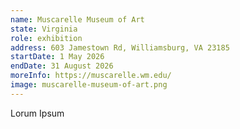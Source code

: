 ```yaml
---
name: Muscarelle Museum of Art
state: Virginia
role: exhibition
address: 603 Jamestown Rd, Williamsburg, VA 23185
startDate: 1 May 2026
endDate: 31 August 2026
moreInfo: https://muscarelle.wm.edu/
image: muscarelle-museum-of-art.png
---
```


Lorum Ipsum
